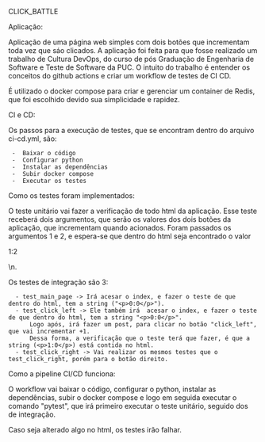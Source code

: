 CLICK_BATTLE

Aplicação:

  Aplicação de uma página web simples com dois botões que incrementam toda vez que sáo clicados. 
  A aplicação foi feita para que fosse realizado um trabalho de Cultura DevOps, do curso de pós Graduação de Engenharia de Software e Teste de Software da PUC.
  O intuito do trabalho é entender os conceitos do github actions e criar um workflow de testes de CI CD.
  
  É utilizado o docker compose para criar e gerenciar um container de Redis, que foi escolhido devido sua simplicidade e rapidez.

CI e CD:

   Os passos para a execução de testes, que se encontram dentro do arquivo ci-cd.yml, são:
  
     -  Baixar o código
     -  Configurar python
     -  Instalar as dependências
     -  Subir docker compose
     -  Executar os testes

    
Como os testes foram implementados:

  O teste unitário vai fazer a verificação de todo html da aplicação. Esse teste receberá dois argumentos, que serão os valores dos dois botões da aplicação, que incrementam quando acionados. 
  Foram passados os argumentos 1 e 2, e espera-se que dentro do html seja encontrado o valor <p>1:2</p>\n. 

  Os testes de integração são 3:

      - test_main_page -> Irá acesar o index, e fazer o teste de que dentro do html, tem a string ("<p>0:0</p>").
      - test_click_left -> Ele também irá  acesar o index, e fazer o teste de que dentro do html, tem a string "<p>0:0</p>". 
          Logo após, irá fazer um post, para clicar no botão "click_left", que vai incrementar +1. 
          Dessa forma, a verificação que o teste terá que fazer, é que a string (<p>1:0</p>) está contida no html.
      - test_click_right -> Vai realizar os mesmos testes que o test_click_right, porém para o botão direito. 

Como a pipeline CI/CD funciona: 

  O workflow vai baixar o código, configurar o python, instalar as dependências, subir o docker compose e logo em seguida executar o comando "pytest", que irá primeiro executar o teste unitário, seguido dos de integração.


Caso seja alterado algo no html, os testes irão falhar. 
